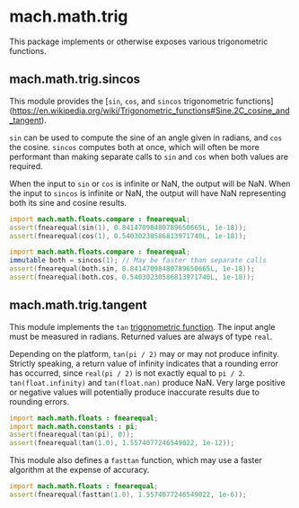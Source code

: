 # mach.math.trig


This package implements or otherwise exposes various trigonometric functions.


## mach.math.trig.sincos


This module provides the [`sin`, `cos`, and `sincos` trigonometric functions]
(https://en.wikipedia.org/wiki/Trigonometric_functions#Sine.2C_cosine_and_tangent).

`sin` can be used to compute the sine of an angle given in radians, and `cos`
the cosine.
`sincos` computes both at once, which will often be more performant than making
separate calls to `sin` and `cos` when both values are required.

When the input to `sin` or `cos` is infinite or NaN, the output will be NaN.
When the input to `sincos` is infinite or NaN, the output will have NaN
representing both its sine and cosine results.

``` D
import mach.math.floats.compare : fnearequal;
assert(fnearequal(sin(1), 0.84147098480789650665L, 1e-18));
assert(fnearequal(cos(1), 0.54030230586813971740L, 1e-18));
```

``` D
import mach.math.floats.compare : fnearequal;
immutable both = sincos(1); // May be faster than separate calls
assert(fnearequal(both.sin, 0.84147098480789650665L, 1e-18));
assert(fnearequal(both.cos, 0.54030230586813971740L, 1e-18));
```


## mach.math.trig.tangent


This module implements the `tan`
[trigonometric function](https://en.wikipedia.org/wiki/Trigonometric_functions#Sine.2C_cosine_and_tangent).
The input angle must be measured in radians.
Returned values are always of type `real`.

Depending on the platform, `tan(pi / 2)` may or may not produce infinity.
Strictly speaking, a return value of infinity indicates that a rounding error
has occurred, since `real(pi / 2)` is not exactly equal to `pi / 2`.
`tan(float.infinity)` and `tan(float.nan)` produce NaN.
Very large positive or negative values will potentially produce inaccurate
results due to rounding errors.

``` D
import mach.math.floats : fnearequal;
import mach.math.constants : pi;
assert(fnearequal(tan(pi), 0));
assert(fnearequal(tan(1.0), 1.5574077246549022, 1e-12));
```


This module also defines a `fasttan` function, which may use a faster algorithm
at the expense of accuracy.

``` D
import mach.math.floats : fnearequal;
assert(fnearequal(fasttan(1.0), 1.5574077246549022, 1e-6));
```


